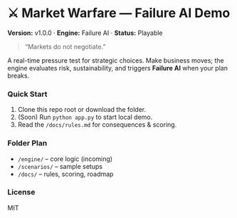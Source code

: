 # ⚔️ Market Warfare — Failure AI Demo
**Version:** v1.0.0 · **Engine:** Failure AI · **Status:** Playable

> “Markets do not negotiate.”

A real-time pressure test for strategic choices. Make business moves; the engine evaluates risk, sustainability, and triggers **Failure AI** when your plan breaks.

### Quick Start
1. Clone this repo root or download the folder.
2. (Soon) Run `python app.py` to start local demo.
3. Read the `/docs/rules.md` for consequences & scoring.

### Folder Plan
- `/engine/` – core logic (incoming)
- `/scenarios/` – sample setups
- `/docs/` – rules, scoring, roadmap

### License
MIT
